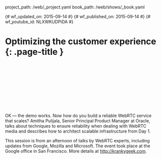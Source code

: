 project_path: /web/_project.yaml
book_path: /web/shows/_book.yaml

{# wf_updated_on: 2015-09-14 #}
{# wf_published_on: 2015-09-14 #}
{# wf_youtube_id: NLXWKUDPiDA #}

# Optimizing the customer experience {: .page-title }


<div class="video-wrapper">
  <iframe class="devsite-embedded-youtube-video" data-video-id="NLXWKUDPiDA"
          data-autohide="1" data-showinfo="0" frameborder="0" allowfullscreen>
  </iframe>
</div>

OK — the demo works. Now how do you build a reliable WebRTC service that scales? Amitha Pulijala, Senior Principal Product Manager at Oracle, talks about techniques to ensure reliability when dealing with WebRTC media and describes how to architect scalable infrastructure from Day 1.

This session is from an afternoon of talks by WebRTC experts, including updates from Google, Mozilla and Microsoft. The event took place at the Google office in San Francisco. More details at http://krankygeek.com.
